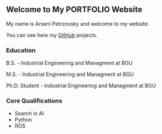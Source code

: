 ## Welcome to My PORTFOLIO Website

My name is Arseni Petrzovsky and welcome to my website.

You can see here my [GitHub](https://github.com/Arseni1919/) projects.


### Education

B.S. - Industrial Engineering and Managment at BGU

M.S. - Industrial Engineering and Managment at BGU

Ph.D. Student -  Industrial Engineering and Managment at BGU

### Core Qualifications

- Search in AI
- Python
- ROS

